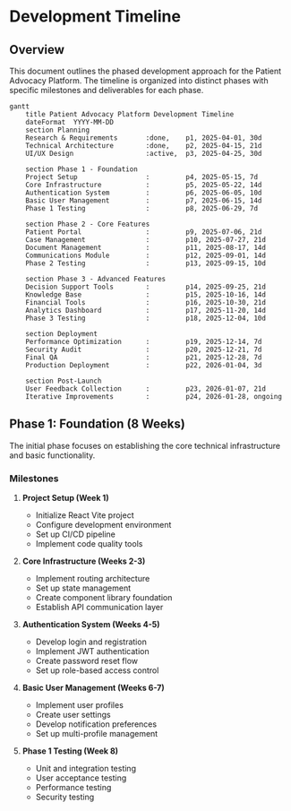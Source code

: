 # Development Timeline

## Overview

This document outlines the phased development approach for the Patient Advocacy Platform. The timeline is organized into distinct phases with specific milestones and deliverables for each phase.

```mermaid
gantt
    title Patient Advocacy Platform Development Timeline
    dateFormat  YYYY-MM-DD
    section Planning
    Research & Requirements       :done,    p1, 2025-04-01, 30d
    Technical Architecture        :done,    p2, 2025-04-15, 21d
    UI/UX Design                  :active,  p3, 2025-04-25, 30d
    
    section Phase 1 - Foundation
    Project Setup                 :         p4, 2025-05-15, 7d
    Core Infrastructure           :         p5, 2025-05-22, 14d
    Authentication System         :         p6, 2025-06-05, 10d
    Basic User Management         :         p7, 2025-06-15, 14d
    Phase 1 Testing               :         p8, 2025-06-29, 7d
    
    section Phase 2 - Core Features
    Patient Portal                :         p9, 2025-07-06, 21d
    Case Management               :         p10, 2025-07-27, 21d
    Document Management           :         p11, 2025-08-17, 14d
    Communications Module         :         p12, 2025-09-01, 14d
    Phase 2 Testing               :         p13, 2025-09-15, 10d
    
    section Phase 3 - Advanced Features
    Decision Support Tools        :         p14, 2025-09-25, 21d
    Knowledge Base                :         p15, 2025-10-16, 14d
    Financial Tools               :         p16, 2025-10-30, 21d
    Analytics Dashboard           :         p17, 2025-11-20, 14d
    Phase 3 Testing               :         p18, 2025-12-04, 10d
    
    section Deployment
    Performance Optimization      :         p19, 2025-12-14, 7d
    Security Audit                :         p20, 2025-12-21, 7d
    Final QA                      :         p21, 2025-12-28, 7d
    Production Deployment         :         p22, 2026-01-04, 3d
    
    section Post-Launch
    User Feedback Collection      :         p23, 2026-01-07, 21d
    Iterative Improvements        :         p24, 2026-01-28, ongoing
```

## Phase 1: Foundation (8 Weeks)

The initial phase focuses on establishing the core technical infrastructure and basic functionality.

### Milestones

1. **Project Setup (Week 1)**
   - Initialize React Vite project
   - Configure development environment
   - Set up CI/CD pipeline
   - Implement code quality tools

2. **Core Infrastructure (Weeks 2-3)**
   - Implement routing architecture
   - Set up state management
   - Create component library foundation
   - Establish API communication layer

3. **Authentication System (Weeks 4-5)**
   - Develop login and registration
   - Implement JWT authentication
   - Create password reset flow
   - Set up role-based access control

4. **Basic User Management (Weeks 6-7)**
   - Implement user profiles
   - Create user settings
   - Develop notification preferences
   - Set up multi-profile management

5. **Phase 1 Testing (Week 8)**
   - Unit and integration testing
   - User acceptance testing
   - Performance testing
   - Security testing
